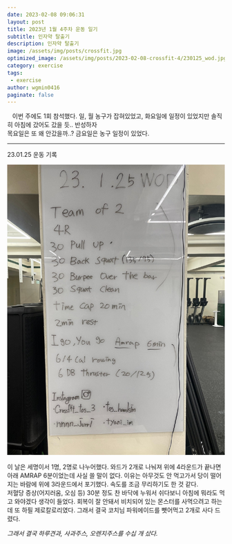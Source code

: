 ```yaml
---
date: 2023-02-08 09:06:31
layout: post
title: 2023년 1월 4주차 운동 일기
subtitle: 인자약 탈출기
description: 인자약 탈출기
image: /assets/img/posts/crossfit.jpg
optimized_image: /assets/img/posts/2023-02-08-crossfit-4/230125_wod.jpg
category: exercise
tags:
 - exercise
author: wgmin0416
paginate: false
---
```


&nbsp;&nbsp; 이번 주에도 1회 참석했다. 일, 월 농구가 잡혀있었고, 화요일에 일정이 있었지만 솔직히 아침에 갔어도 갔을 듯.. 반성하자  
목요일은 또 왜 안갔을까..? 금요일은 농구 일정이 있었다.

<hr/>

23.01.25 운동 기록

<img src="/assets/img/posts/2023-02-08-crossfit-4/230125_wod.jpg"/>

이 날은 세명이서 1명, 2명로 나누어했다.
와드가 2개로 나눠져 위에 4라운드가 끝나면 아래 AMRAP 6분이었는데 사실 쓸 말이 없다.
이유는 아무것도 안 먹고가서 당이 떨어지는 바람에 위에 3라운드에서 포기했다. 속도를 조금 무리하기도 한 것 같다.  
저혈당 증상(어지러움, 오심 등) 30분 정도 찬 바닥에 누워서 쉬다보니 아침에 뭐라도 먹고 와야겠다 생각이 들었다.
회복이 잘 안돼서 비치되어 있는 몬스터를 사먹으려고 하는데 또 하필 제로칼로리였다. 그래서 결국 코치님 파워에이드를 뺏어먹고 2개로 사다 드렸다.

*그래서 결국 하루견과, 사과주스, 오렌지주스를 수십 개 샀다.* <br/>